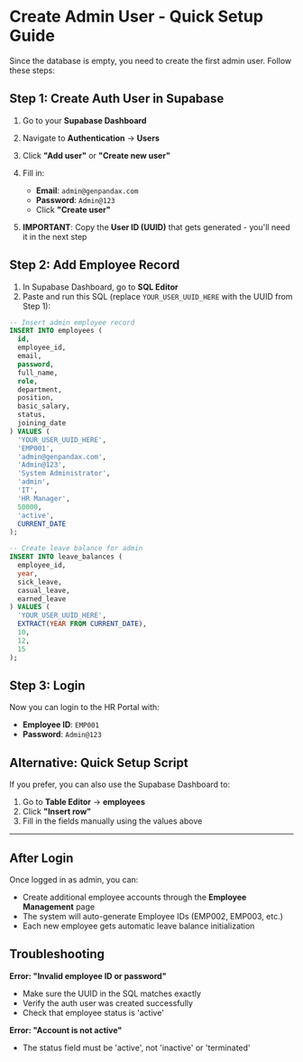 # Create Admin User - Quick Setup Guide

Since the database is empty, you need to create the first admin user. Follow these steps:

## Step 1: Create Auth User in Supabase

1. Go to your **Supabase Dashboard**
2. Navigate to **Authentication** → **Users**
3. Click **"Add user"** or **"Create new user"**
4. Fill in:
   - **Email**: `admin@genpandax.com`
   - **Password**: `Admin@123`
   - Click **"Create user"**

5. **IMPORTANT**: Copy the **User ID (UUID)** that gets generated - you'll need it in the next step

## Step 2: Add Employee Record

1. In Supabase Dashboard, go to **SQL Editor**
2. Paste and run this SQL (replace `YOUR_USER_UUID_HERE` with the UUID from Step 1):

```sql
-- Insert admin employee record
INSERT INTO employees (
  id,
  employee_id,
  email,
  password,
  full_name,
  role,
  department,
  position,
  basic_salary,
  status,
  joining_date
) VALUES (
  'YOUR_USER_UUID_HERE',
  'EMP001',
  'admin@genpandax.com',
  'Admin@123',
  'System Administrator',
  'admin',
  'IT',
  'HR Manager',
  50000,
  'active',
  CURRENT_DATE
);

-- Create leave balance for admin
INSERT INTO leave_balances (
  employee_id,
  year,
  sick_leave,
  casual_leave,
  earned_leave
) VALUES (
  'YOUR_USER_UUID_HERE',
  EXTRACT(YEAR FROM CURRENT_DATE),
  10,
  12,
  15
);
```

## Step 3: Login

Now you can login to the HR Portal with:

- **Employee ID**: `EMP001`
- **Password**: `Admin@123`

## Alternative: Quick Setup Script

If you prefer, you can also use the Supabase Dashboard to:

1. Go to **Table Editor** → **employees**
2. Click **"Insert row"**
3. Fill in the fields manually using the values above

---

## After Login

Once logged in as admin, you can:
- Create additional employee accounts through the **Employee Management** page
- The system will auto-generate Employee IDs (EMP002, EMP003, etc.)
- Each new employee gets automatic leave balance initialization

## Troubleshooting

**Error: "Invalid employee ID or password"**
- Make sure the UUID in the SQL matches exactly
- Verify the auth user was created successfully
- Check that employee status is 'active'

**Error: "Account is not active"**
- The status field must be 'active', not 'inactive' or 'terminated'
